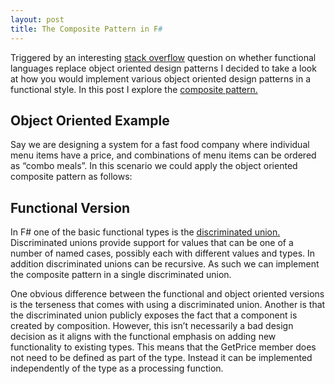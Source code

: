 ```yaml
---
layout: post
title: The Composite Pattern in F#
---
```


Triggered by an interesting [stack overflow](http://stackoverflow.com/questions/327955/does-functional-programming-replace-gof-design-patterns) question on whether functional languages replace object oriented design patterns I decided to take a look at how you would implement various object oriented design patterns in a functional style. In this post I explore the [composite pattern.](http://en.wikipedia.org/wiki/Composite_pattern)

## Object Oriented Example

Say we are designing a system for a fast food company where individual menu items have a price, and combinations of menu items can be ordered as “combo meals”. In this scenario we could apply the object oriented composite pattern as follows:

<script src="https://gist.github.com/davidkdickson/5520475.js"></script>

## Functional Version

In F# one of the basic functional types is the [discriminated union.](http://msdn.microsoft.com/en-us/library/dd233226.aspx) Discriminated unions provide support for values that can be one of a number of named cases, possibly each with different values and types. In addition discriminated unions can be recursive. As such we can implement the composite pattern in a single discriminated union.

<script src="https://gist.github.com/davidkdickson/5520476.js"></script>


One obvious difference between the functional and object oriented versions is the terseness that comes with using a discriminated union. Another is that the discriminated union publicly exposes the fact that a component is created by composition. However, this isn’t necessarily a bad design decision as it aligns with the functional emphasis on adding new functionality to existing types. This means that the GetPrice member does not need to be defined as part of the type. Instead it can be implemented independently of the type as a processing function.

<script src="https://gist.github.com/davidkdickson/5520477.js"></script>